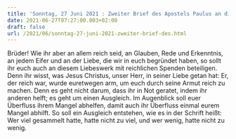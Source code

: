 ```yaml
---
title: 'Sonntag, 27 Juni 2021 : Zweiter Brief des Apostels Paulus an die Korinther 8,7.9.13-15.'
date: 2021-06-27T07:27:00.003+02:00
draft: false
url: /2021/06/sonntag-27-juni-2021-zweiter-brief-des.html
---
```


Brüder! Wie ihr aber an allem reich seid, an Glauben, Rede und Erkenntnis, an jedem Eifer und an der Liebe, die wir in euch begründet haben, so sollt ihr euch auch an diesem Liebeswerk mit reichlichen Spenden beteiligen. Denn ihr wisst, was Jesus Christus, unser Herr, in seiner Liebe getan hat: Er, der reich war, wurde euretwegen arm, um euch durch seine Armut reich zu machen. Denn es geht nicht darum, dass ihr in Not geratet, indem ihr anderen helft; es geht um einen Ausgleich. Im Augenblick soll euer Überfluss ihrem Mangel abhelfen, damit auch ihr Überfluss einmal eurem Mangel abhilft. So soll ein Ausgleich entstehen, wie es in der Schrift heißt: Wer viel gesammelt hatte, hatte nicht zu viel, und wer wenig, hatte nicht zu wenig.
